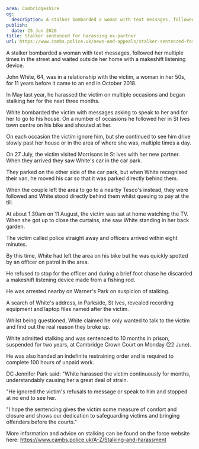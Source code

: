 ```yaml
area: Cambridgeshire
og:
  description: A stalker bombarded a woman with text messages, followed her multiple times in the street and waited outside her home with a makeshift listening device.
publish:
  date: 25 Jun 2020
title: Stalker sentenced for harassing ex-partner
url: https://www.cambs.police.uk/news-and-appeals/stalker-sentenced-for-harassing-ex-partner
```

A stalker bombarded a woman with text messages, followed her multiple times in the street and waited outside her home with a makeshift listening device.

John White, 64, was in a relationship with the victim, a woman in her 50s, for 11 years before it came to an end in October 2018.

In May last year, he harassed the victim on multiple occasions and began stalking her for the next three months.

White bombarded the victim with messages asking to speak to her and for her to go to his house. On a number of occasions he followed her in St Ives town centre on his bike and shouted at her.

On each occasion the victim ignore him, but she continued to see him drive slowly past her house or in the area of where she was, multiple times a day.

On 27 July, the victim visited Morrisons in St Ives with her new partner. When they arrived they saw White's car in the car park.

They parked on the other side of the car park, but when White recognised their van, he moved his car so that it was parked directly behind them.

When the couple left the area to go to a nearby Tesco's instead, they were followed and White stood directly behind them whilst queuing to pay at the till.

At about 1.30am on 11 August, the victim was sat at home watching the TV. When she got up to close the curtains, she saw White standing in her back garden.

The victim called police straight away and officers arrived within eight minutes.

By this time, White had left the area on his bike but he was quickly spotted by an officer on patrol in the area.

He refused to stop for the officer and during a brief foot chase he discarded a makeshift listening device made from a fishing rod.

He was arrested nearby on Warner's Park on suspicion of stalking.

A search of White's address, in Parkside, St Ives, revealed recording equipment and laptop files named after the victim.

Whilst being questioned, White claimed he only wanted to talk to the victim and find out the real reason they broke up.

White admitted stalking and was sentenced to 10 months in prison, suspended for two years, at Cambridge Crown Court on Monday (22 June).

He was also handed an indefinite restraining order and is required to complete 100 hours of unpaid work.

DC Jennifer Park said: "White harassed the victim continuously for months, understandably causing her a great deal of strain.

"He ignored the victim's refusals to message or speak to him and stopped at no end to see her.

"I hope the sentencing gives the victim some measure of comfort and closure and shows our dedication to safeguarding victims and bringing offenders before the courts."

More information and advice on stalking can be found on the force website here: https://www.cambs.police.uk/A-Z/Stalking-and-harassment
